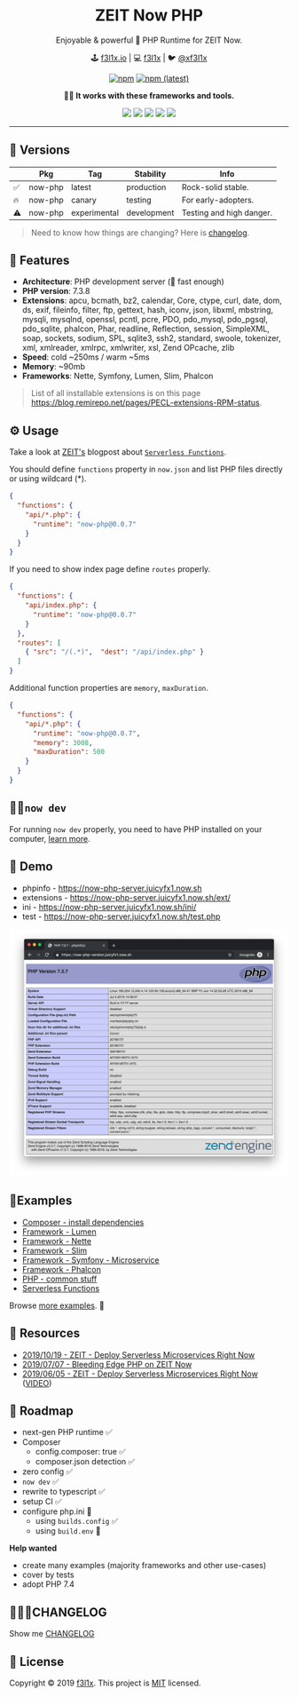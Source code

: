 <h1 align=center>ZEIT Now PHP</h1>

<p align=center>
Enjoyable & powerful 🐘 PHP Runtime for ZEIT Now.
</p>

<p align=center>
🕹 <a href="https://f3l1x.io">f3l1x.io</a> | 💻 <a href="https://github.com/f3l1x">f3l1x</a> | 🐦 <a href="https://twitter.com/xf3l1x">@xf3l1x</a>
</p>

<p align=center>
  <a href="https://www.npmjs.com/package/now-php"><img alt="npm" src="https://img.shields.io/npm/dt/now-php?style=flat-square"></a>
  <a href="https://www.npmjs.com/package/now-php"><img alt="npm (latest)" src="https://img.shields.io/npm/v/now-php/latest?style=flat-square"></a>
</p>

<p align=center><strong>🏋️‍♀️ It works with these frameworks and tools.</strong></p>

<p align=center>
  <a href="https://github.com/nette"><img src="https://github.com/nette.png" width="128"></a>
  <a href="https://github.com/symfony"><img src="https://github.com/symfony.png" width="128"></a>
  <a href="https://github.com/illuminate"><img src="https://github.com/illuminate.png" width="128"></a>
  <a href="https://github.com/slimphp"><img src="https://github.com/slimphp.png" width="128"></a>
  <a href="https://github.com/phalcon"><img src="https://github.com/phalcon.png" width="128"></a>
</p>

-----

## 🐣 Versions

|    | Pkg     | Tag          | Stability   | Info                     |
|----|---------|--------------|-------------|--------------------------|
| ✅ | now-php | latest       | production  | Rock-solid stable.       |
| 🔥 | now-php | canary       | testing     | For early-adopters.      |
| ⚠️ | now-php | experimental | development | Testing and high danger. |

> Need to know how things are changing? Here is [changelog](./CHANGELOG.md).

## 🤗 Features

- **Architecture**: PHP development server (🚀 fast enough)
- **PHP version**: 7.3.8
- **Extensions**: apcu, bcmath, bz2, calendar, Core, ctype, curl, date, dom, ds, exif, fileinfo, filter, ftp, gettext, hash, iconv, json, libxml, mbstring, mysqli, mysqlnd, openssl, pcntl, pcre, PDO, pdo_mysql, pdo_pgsql, pdo_sqlite, phalcon, Phar, readline, Reflection, session, SimpleXML, soap, sockets, sodium, SPL, sqlite3, ssh2, standard, swoole, tokenizer, xml, xmlreader, xmlrpc, xmlwriter, xsl, Zend OPcache, zlib
- **Speed**: cold ~250ms / warm ~5ms
- **Memory**: ~90mb
- **Frameworks**: Nette, Symfony, Lumen, Slim, Phalcon

> List of all installable extensions is on this page https://blog.remirepo.net/pages/PECL-extensions-RPM-status.

## ⚙️ Usage

Take a look at [ZEIT's](https://zeit.co) blogpost about [`Serverless Functions`](https://zeit.co/blog/customizing-serverless-functions).

You should define `functions` property in `now.json` and list PHP files directly or using wildcard (*).

```json
{
  "functions": {
    "api/*.php": {
      "runtime": "now-php@0.0.7"
    }
  }
}
```

If you need to show index page define `routes` properly.

```json
{
  "functions": {
    "api/index.php": {
      "runtime": "now-php@0.0.7"
    }
  },
  "routes": [
    { "src": "/(.*)",  "dest": "/api/index.php" }
  ]
}
```

Additional function properties are `memory`, `maxDuration`.

```json
{
  "functions": {
    "api/*.php": {
      "runtime": "now-php@0.0.7",
      "memory": 3008,
      "maxDuration": 500
    }
  }
}
```

## 👨‍💻`now dev`

For running `now dev` properly, you need to have PHP installed on your computer, [learn more](errors/now-dev-no-local-php.md).

## 👀 Demo

- phpinfo - https://now-php-server.juicyfx1.now.sh
- extensions - https://now-php-server.juicyfx1.now.sh/ext/
- ini - https://now-php-server.juicyfx1.now.sh/ini/
- test - https://now-php-server.juicyfx1.now.sh/test.php

![](docs/phpinfo.png)

## 🎯Examples

- [Composer - install dependencies](/examples/composer/)
- [Framework - Lumen](/examples/framework-lumen/)
- [Framework - Nette](/examples/framework-nette/)
- [Framework - Slim](/examples/framework-slim/)
- [Framework - Symfony - Microservice](/examples/framework-symfony-microservice/)
- [Framework - Phalcon](/examples/framework-phalcon/)
- [PHP - common stuff](/examples/php/)
- [Serverless Functions](/examples/functions/)

Browse [more examples](examples). 👀

## 📜 Resources

- [2019/10/19 - ZEIT - Deploy Serverless Microservices Right Now](https://slides.com/f3l1x/2019-10-19-zeit-deploy-serverless-microservices-right-now-vol2)
- [2019/07/07 - Bleeding Edge PHP on ZEIT Now](https://dev.to/nx1/bleeding-edge-php-on-zeit-now-565g)
- [2019/06/05 - ZEIT - Deploy Serverless Microservices Right Now](https://slides.com/f3l1x/2019-06-05-zeit-deploy-serverless-microservices-right-now) ([VIDEO](https://www.youtube.com/watch?v=IwhEGNDx3aE))

## 🚧 Roadmap

- next-gen PHP runtime ✅
- Composer
  - config.composer: true ✅
  - composer.json detection ✅
- zero config ✅
- `now dev` ✅
- rewrite to typescript ✅
- setup CI ✅
- configure php.ini 🚧
  - using `builds.config` ✅
  - using `build.env` 🚧

**Help wanted**

- create many examples (majority frameworks and other use-cases)
- cover by tests
- adopt PHP 7.4

## 👨🏻‍💻CHANGELOG

Show me [CHANGELOG](./CHANGELOG.md)

## 📝 License

Copyright © 2019 [f3l1x](https://github.com/f3l1x).
This project is [MIT](LICENSE) licensed.
